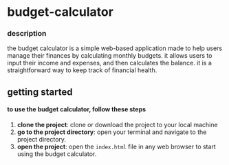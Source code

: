 # budget-calculator

### description
the budget calculator is a simple web-based application made to help users manage their finances by calculating monthly budgets. it allows users to input their income and expenses, and then calculates the balance. it is a straightforward way to keep track of financial health.

## getting started
#### to use the budget calculator, follow these steps

1. **clone the project**: clone or download the project to your local machine
2. **go to the project directory**: open your terminal and navigate to the project directory.
3. **open the project**: open the `index.html` file in any web browser to start using the budget calculator.
